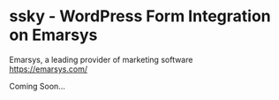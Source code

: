 # ssky - WordPress Form Integration on Emarsys
Emarsys, a leading provider of marketing software<br>
https://emarsys.com/

Coming Soon...
